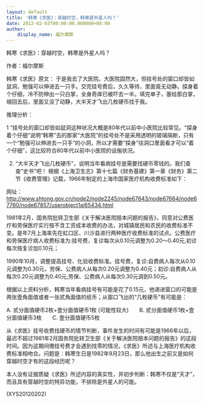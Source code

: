 ```yaml
---
layout: default
title: '韩寒《求医》：穿越时空，韩寒是外星人吗？'
date: 2012-02-02T00:00:00.000000+08:00
author:
    display_name: 福尔摩斯
---
```


韩寒《求医》：穿越时空，韩寒是外星人吗？

作者：福尔摩斯

韩寒《求医》原文： 于是我去了大医院。大医院固然大，但挂号处的窗口却皆如鼠洞，勉强可以伸进去一只手。交完挂号费后，久久等待，里面竟无动静。探身着个仔细，冷不防伸出一只白掌，全身奇痒已被吓去一半。填完单子，塞给那白掌，缩回去后，里面又没了动静，大半天才飞出几枚硬币找于我。

推理分析：

1 “挂号处的窗口却皆如鼠洞这种状况大概是80年代以前中小医院比较常见。“探身着个仔细”说明“韩寒”去的那家“大医院”的挂号处不是采用透明的玻璃隔断，只有一个“勉强可以伸进去一只手”的小洞，所以才需要“探身”往洞口里面看才可以“着个仔细”，这比较符合80年代以前中小医院的设施状况。

2.  “大半天才飞出几枚硬币”，说明当年看病挂号是需要找硬币零钱的。我们查查“史书”吧！ 根据《上海卫生志》第十七篇《财务基建》第一章《财务》第二节《收费管理》记载，1966年制定的上海市国家医疗机构收费标准如下：

网址： http://www.shtong.gov.cn/node2/node2245/node67643/node67664/node67760/node67857/userobject1ai65434.html

1981年2月，国务院批转卫生部《关于解决医院赔本问题的报告》，同意对公费医疗和劳保医疗实行按不含工资成本收费的办法，对城镇居民和农民的收费标准不变。是年7月上海率先在虹口区、川沙县进行两种医疗收费标准的试点。公费医疗和劳保医疗病人收费标准为:挂号费，复诊每次从0.10元调整为0.20～0.40元,初诊每次按复诊加0.10元；

1990年10月，调整提高挂号、化验收费标准。挂号费，复诊:自费病人每次从0.10元调整为0.30元，劳保、公费病人从每次0.20元调整为0.40元；初诊:自费病人从每次0.20元调整为0.40元,劳保、公费病人从每次0.30元调到0.50元。

根据以上资料分析，韩寒当年看病挂号有可能是花了0.15元，他递进窗口的可能是两张壹角面值或者一张贰角面值的纸币；从窗口飞出的“几枚硬币"有可能是：

A. 贰分面值硬币2枚+壹分面值硬币1枚 (可能性较大)　　B. 贰分面值硬币1枚+壹分面值硬币3枚　　C. 壹分面值硬币5枚

从《求医》挂号收费找硬币的情节判断，事件发生的时间有可能是1966年以后，最迟不超过1981年2月国务院批转卫生部《关于解决医院赔本问题的报告》的这段时间。因为这期间缴挂号费才会遇到找零的情况，《求医》所述与上海医疗机构收费标准相吻合。问题是：韩寒生日是1982年9月23日，那么他出生之前又是如何穿越时空才有的这段经历呢？

本人没有证据质疑《求医》所述内容的真实性，并初步判断：韩寒不仅是“天才”，而且具有穿越时空的特异功能，不排除是外星人的可能。

(XYS20120202)

